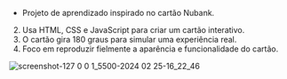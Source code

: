 * Projeto de aprendizado inspirado no cartão Nubank.
2. Usa HTML, CSS e JavaScript para criar um cartão interativo.
3. O cartão gira 180 graus para simular uma experiência real.
4. Foco em reproduzir fielmente a aparência e funcionalidade do cartão.

![screenshot-127 0 0 1_5500-2024 02 25-16_22_46](https://github.com/AndreOn04/NuPag/assets/128987696/bfb81305-5fe9-4975-b858-0e6bdb7a9fa2)
